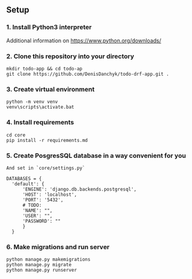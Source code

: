 ## Setup
### 1. Install Python3 interpreter
Additional information on https://www.python.org/downloads/

### 2. Clone this repository into your directory

    mkdir todo-app && cd todo-ap
    git clone https://github.com/DenisDanchyk/todo-drf-app.git .
    
### 3. Create virtual environment

    python -m venv venv
    venv\scripts\activate.bat

### 4. Install requirements
    
    cd core
    pip install -r requirements.md
    
### 5. Create PosgresSQL database in a way convenient for you
    
    And set in `core/settings.py` 
    
    DATABASES = {
      'default': {
          'ENGINE': 'django.db.backends.postgresql',
          'HOST': 'localhost',
          'PORT': '5432',
          # TODO:
          'NAME': "",
          'USER': "",
          'PASSWORD': ""
          }
      }

### 6. Make migrations and run server
    python manage.py makemigrations 
    python manage.py migrate 
    python manage.py runserver
